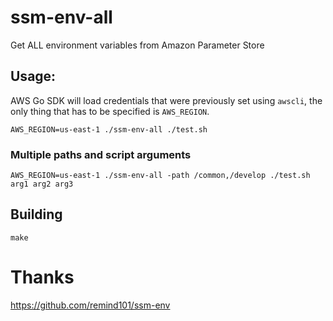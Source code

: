 # ssm-env-all
Get ALL environment variables from Amazon Parameter Store


## Usage:

AWS Go SDK will load credentials that were previously set using `awscli`, the only
thing that has to be specified is `AWS_REGION`.

`AWS_REGION=us-east-1 ./ssm-env-all ./test.sh`

### Multiple paths and script arguments

`AWS_REGION=us-east-1 ./ssm-env-all -path /common,/develop ./test.sh arg1 arg2 arg3`


## Building


`make`


# Thanks

https://github.com/remind101/ssm-env
